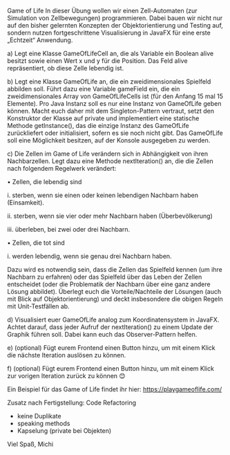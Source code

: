Game of Life
In dieser Übung wollen wir einen Zell-Automaten (zur Simulation von Zellbewegungen) programmieren. Dabei bauen wir nicht nur auf den bisher gelernten Konzepten der Objektorientierung und Testing auf, sondern nutzen fortgeschrittene Visualisierung in JavaFX für eine erste „Echtzeit“ Anwendung.

a)	Legt eine Klasse GameOfLifeCell an, die als Variable ein Boolean alive besitzt sowie einen Wert x und y für die Position. Das Feld alive repräsentiert, ob diese Zelle lebendig ist.
 
b)	Legt eine Klasse GameOfLife an, die ein zweidimensionales Spielfeld abbilden soll. Führt dazu eine Variable gameField ein, die ein zweidimensionales Array von GameOfLifeCells ist (für den Anfang 15 mal 15 Elemente). Pro Java Instanz soll es nur eine Instanz von GameOfLife geben können. Macht euch daher mit dem Singleton-Pattern vertraut, setzt den Konstruktor der Klasse auf private und implementiert eine statische Methode getInstance(), das die einzige Instanz des GameOfLife zurückliefert oder initialisiert, sofern es sie noch nicht gibt. Das GameOfLife soll eine Möglichkeit besitzen, auf der Konsole ausgegeben zu werden.
 
c)	Die Zellen im Game of Life verändern sich in Abhängigkeit von ihren Nachbarzellen. Legt dazu eine Methode nextIteration() an, die die Zellen nach folgendem Regelwerk verändert:

•	Zellen, die lebendig sind

i.	sterben, wenn sie einen oder keinen lebendigen Nachbarn haben (Einsamkeit).

ii.	sterben, wenn sie vier oder mehr Nachbarn haben (Überbevölkerung)

iii.	überleben, bei zwei oder drei Nachbarn.

•	Zellen, die tot sind

i.	werden lebendig, wenn sie genau drei Nachbarn  haben.

Dazu wird es notwendig sein, dass die Zellen das Spielfeld kennen (um ihre Nachbarn zu erfahren) oder das Spielfeld über das Leben der Zellen entscheidet (oder die Problematik der Nachbarn über eine ganz andere Lösung abbildet). Überlegt euch die Vorteile/Nachteile der Lösungen (auch mit Blick auf Objektorientierung) und deckt insbesondere die obigen Regeln mit Unit-Testfällen ab.
 
d)	Visualisiert euer GameOfLife analog zum Koordinatensystem in JavaFX. Achtet darauf, dass jeder Aufruf der nextIteration() zu einem Update der Graphik führen soll. Dabei kann euch das Observer-Pattern helfen.
 
e)	(optional) Fügt eurem Frontend einen Button hinzu, um mit einem Klick die nächste Iteration auslösen zu können.

f)	(optional) Fügt eurem Frontend einen Button hinzu, um mit einem Klick zur vorigen Iteration zurück zu können 😊 

Ein Beispiel für das Game of Life findet ihr hier: https://playgameoflife.com/

Zusatz nach Fertigstellung: 
Code Refactoring
- keine Duplikate
- speaking methods
- Kapselung (private bei Objekten)

Viel Spaß,
Michi
